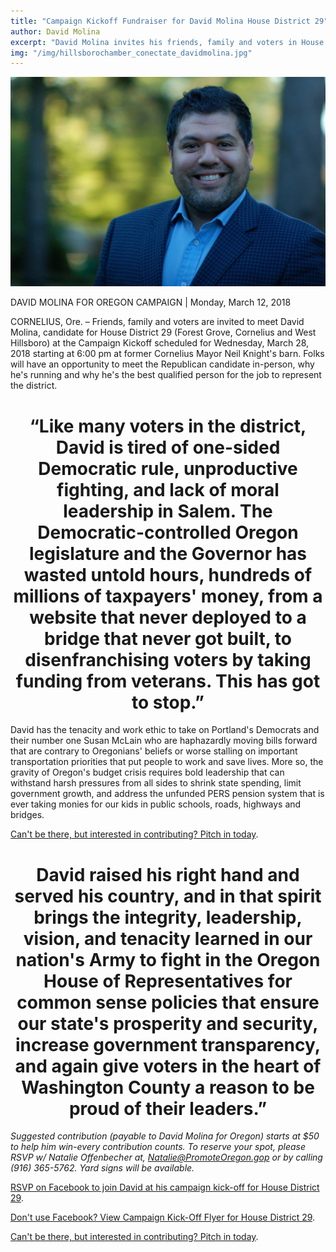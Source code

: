 ```yaml
---
title: "Campaign Kickoff Fundraiser for David Molina House District 29"
author: David Molina
excerpt: "David Molina invites his friends, family and voters in House District 29 to join the campaign kick-off party on March 28th in Cornelius."
img: "/img/hillsborochamber_conectate_davidmolina.jpg"
---
```


<a href="#">
    <img src="/img/1172255_4602025667980_1801152162_o.jpg" alt="David Molina invites friends, family and voters in House District 29 to join the campaign kickoff party on March 28th in Cornelius">
</a>

DAVID MOLINA FOR OREGON CAMPAIGN | Monday, March 12, 2018

CORNELIUS, Ore. – Friends, family and voters are invited to meet David Molina, candidate for House District 29 (Forest Grove, Cornelius and West Hillsboro) at the Campaign Kickoff scheduled for Wednesday, March 28, 2018 starting at 6:00 pm at former Cornelius Mayor Neil Knight's barn. Folks will have an opportunity to meet the Republican candidate in-person, why he's running and why he's the best qualified person for the job to represent the district.

<h1 align="center">“Like many voters in the district, David is tired of one-sided Democratic rule, unproductive fighting, and lack of moral leadership in Salem. The Democratic-controlled Oregon legislature and the Governor has wasted untold hours, hundreds of millions of taxpayers' money, from a website that never deployed to a bridge that never got built, to disenfranchising voters by taking funding from veterans. This has got to stop.”</h1>

David has the tenacity and work ethic to take on Portland's Democrats and their number one Susan McLain who are haphazardly moving bills forward that are contrary to Oregonians' beliefs or worse stalling on important transportation priorities that put people to work and save lives. More so, the gravity of Oregon's budget crisis requires bold leadership that can withstand harsh pressures from all sides to shrink state spending, limit government growth, and address the unfunded PERS pension system that is ever taking monies for our kids in public schools, roads, highways and bridges.

[Can't be there, but interested in contributing? Pitch in today](https://secure.anedot.com/davidmolina/donate).

<h1 align="center">David raised his right hand and served his country, and in that spirit brings the integrity, leadership, vision, and tenacity learned in our nation's Army to fight in the Oregon House of Representatives for common sense policies that ensure our state's prosperity and security, increase government transparency, and again give voters in the heart of Washington County a reason to be proud of their leaders.”</h1>

_Suggested contribution (payable to David Molina for Oregon) starts at $50 to help him win-every contribution counts. To reserve your spot, please RSVP w/ Natalie Offenbecher at, Natalie@PromoteOregon.gop or by calling (916) 365-5762. Yard signs will be available._

[RSVP on Facebook to join David at his campaign kick-off for House District 29](https://www.facebook.com/events/983899675090920/).

[Don't use Facebook? View Campaign Kick-Off Flyer for House District 29](https://s3-us-west-2.amazonaws.com/molinafororegon/28march_campaign_kickoff_davidmolina.pdf).

[Can't be there, but interested in contributing? Pitch in today](https://secure.anedot.com/davidmolina/donate).
